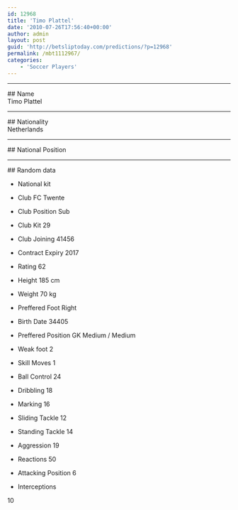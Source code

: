 ```yaml
---
id: 12968
title: 'Timo Plattel'
date: '2010-07-26T17:56:40+00:00'
author: admin
layout: post
guid: 'http://betsliptoday.com/predictions/?p=12968'
permalink: /mbt1112967/
categories:
    - 'Soccer Players'
---
```


- - - - - -

\## Name  
 Timo Plattel

- - - - - -

\## Nationality  
 Netherlands

- - - - - -

\## National Position

- - - - - -

\## Random data

- National kit
- Club
 FC Twente

- Club Position
 Sub

- Club Kit
 29

- Club Joining
 41456

- Contract Expiry
 2017

- Rating
 62

- Height
 185 cm

- Weight
 70 kg

- Preffered Foot
 Right

- Birth Date
 34405

- Preffered Position
 GK Medium / Medium

- Weak foot
 2

- Skill Moves
 1

- Ball Control
 24

- Dribbling
 18

- Marking
 16

- Sliding Tackle
 12

- Standing Tackle
 14

- Aggression
 19

- Reactions
 50

- Attacking Position
 6

- Interceptions

 10